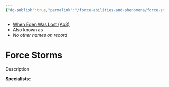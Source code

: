 ```yaml
---
{"dg-publish":true,"permalink":"/force-abilities-and-phenomena/force-storms/","tags":["light dark universal","offense defense utility","control sense alter","forcepower","unfinished"]}
---
```


- [When Eden Was Lost (Ao3)](https://archiveofourown.org/works/19334440/chapters/45992584)
- Also known as 
- *No other names on record*
# Force Storms

Description

**Specialists**::
